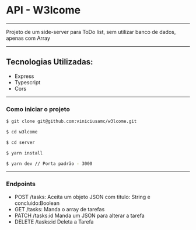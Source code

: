 # API - W3lcome

---

Projeto de um side-server para ToDo list, sem utilizar banco de dados, apenas com Array

---

## Tecnologias Utilizadas:

- Express
- Typescript
- Cors

---

### Como iniciar o projeto

```bash
$ git clone git@github.com:viniciusamc/w3lcome.git

$ cd w3lcome

$ cd server

$ yarn install

$ yarn dev // Porta padrão - 3000

```

---

### Endpoints

- POST /tasks: Aceita um objeto JSON com titulo: String e concluido:Boolean
- GET /tasks: Manda o array de tarefas
- PATCH /tasks:id Manda um JSON para alterar a tarefa
- DELETE /tasks:id Deleta a Tarefa
